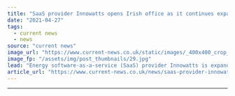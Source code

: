 ```yaml
---
title: "SaaS provider Innowatts opens Irish office as it continues expansion into Europe"
date: "2021-04-27"
tags: 
  - current news
  - news
source: "current news"
image_url: "https://www.current-news.co.uk/static/images/_400x400_crop_center-center/Cork-Ireland-credit-chumlee10-Flickr.jpg"
image_fp: "/assets/img/post_thumbnails/29.jpg"
lead: "Energy software-as-a-service (SaaS) provider Innowatts is expanding its European presence, with a new office set to open in Cork, Ireland."
article_url: "https://www.current-news.co.uk/news/saas-provider-innowatts-expands-into-europe-with-irish-office?utm_source=rss-feeds&utm_medium=rss&utm_campaign=rss"
---
```


---
